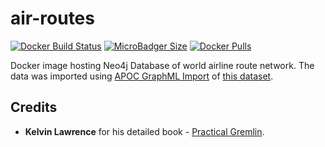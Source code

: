 # air-routes
[![Docker Build Status](https://img.shields.io/docker/build/syedhassaanahmed/neo4j-air-routes.svg?logo=docker)](https://hub.docker.com/r/syedhassaanahmed/neo4j-air-routes/builds/) [![MicroBadger Size](https://img.shields.io/microbadger/image-size/syedhassaanahmed/neo4j-air-routes.svg?logo=docker)](https://hub.docker.com/r/syedhassaanahmed/neo4j-air-routes/tags/) [![Docker Pulls](https://img.shields.io/docker/pulls/syedhassaanahmed/neo4j-air-routes.svg?logo=docker)](https://hub.docker.com/r/syedhassaanahmed/neo4j-air-routes/)

Docker image hosting Neo4j Database of world airline route network. The data was imported using [APOC GraphML Import](https://neo4j-contrib.github.io/neo4j-apoc-procedures/#_graphml_import_export) of [this dataset](https://github.com/krlawrence/graph/tree/master/sample-data).

## Credits
- **Kelvin Lawrence** for his detailed book - [Practical Gremlin](http://kelvinlawrence.net/book/Gremlin-Graph-Guide.html).
